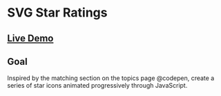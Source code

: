 # SVG Star Ratings

## [Live Demo](https://codepen.io/borntofrappe/full/joGOKJ)

## Goal

Inspired by the matching section on the topics page @codepen, create a series of star icons animated progressively through JavaScript.
